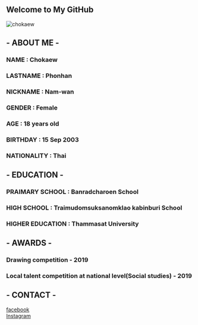 ## Welcome to  My GitHub 
![chokaew](https://drive.google.com/uc?id=1pnGOckpwWNuHOO0hwcdobDxk7MqQqCvE)
## - ABOUT ME -
### NAME : Chokaew 
### LASTNAME : Phonhan
### NICKNAME : Nam-wan
### GENDER : Female
### AGE : 18 years old
### BIRTHDAY : 15 Sep 2003
### NATIONALITY : Thai
## - EDUCATION -
### PRAIMARY SCHOOL : Banradcharoen School
### HIGH SCHOOL : Traimudomsuksanomklao kabinburi School
### HIGHER EDUCATION : Thammasat University
## - AWARDS -
### Drawing competition - 2019
### Local talent competition at national level(Social studies) - 2019
## - CONTACT -
[facebook](https://web.facebook.com/profile.php?id=100015183786126)<br>
[Instagram](https://www.instagram.com/syrupqrstuvwxyz_/)<br>
